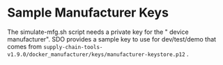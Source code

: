 # Sample Manufacturer Keys

The simulate-mfg.sh script needs a private key for the " device manufacturer". SDO provides a sample key to use for dev/test/demo that comes from `supply-chain-tools-v1.9.0/docker_manufacturer/keys/manufacturer-keystore.p12` .
